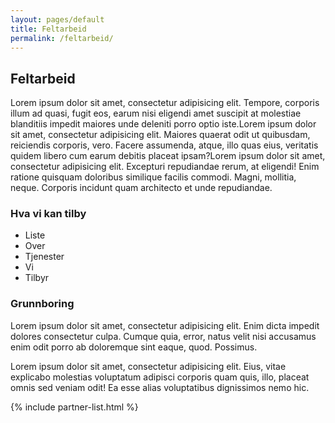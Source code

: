 ```yaml
---
layout: pages/default
title: Feltarbeid
permalink: /feltarbeid/
---
```


## Feltarbeid

Lorem ipsum dolor sit amet, consectetur adipisicing elit. Tempore, corporis illum ad quasi, fugit eos, earum nisi eligendi amet suscipit at molestiae blanditiis impedit maiores unde deleniti porro optio iste.Lorem ipsum dolor sit amet, consectetur adipisicing elit. Maiores quaerat odit ut quibusdam, reiciendis corporis, vero. Facere assumenda, atque, illo quas eius, veritatis quidem libero cum earum debitis placeat ipsam?Lorem ipsum dolor sit amet, consectetur adipisicing elit. Excepturi repudiandae rerum, at eligendi! Enim ratione quisquam doloribus similique facilis commodi. Magni, mollitia, neque. Corporis incidunt quam architecto et unde repudiandae.

### Hva vi kan tilby

* Liste
* Over
* Tjenester
* Vi
* Tilbyr

### Grunnboring

Lorem ipsum dolor sit amet, consectetur adipisicing elit. Enim dicta impedit dolores consectetur culpa. Cumque quia, error, natus velit nisi accusamus enim odit porro ab doloremque sint eaque, quod. Possimus.

Lorem ipsum dolor sit amet, consectetur adipisicing elit. Eius, vitae explicabo molestias voluptatum adipisci corporis quam quis, illo, placeat omnis sed veniam odit! Ea esse alias voluptatibus dignissimos nemo hic.


{% include partner-list.html %}
